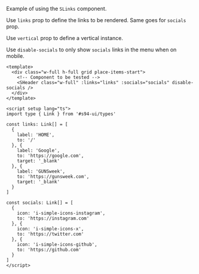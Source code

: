 Example of using the `SLinks` component.

Use `links` prop to define the links to be rendered. Same goes for `socials` prop.

Use `vertical` prop to define a vertical instance.

Use `disable-socials` to only show `socials` links in the menu when on mobile.

```vue
<template>
  <div class="w-full h-full grid place-items-start">
    <!-- Component to be tested -->
    <SHeader class="w-full" :links="links" :socials="socials" disable-socials />
  </div>
</template>

<script setup lang="ts">
import type { Link } from '#s94-ui/types'

const links: Link[] = [
  {
    label: 'HOME',
    to: '/'
  }, {
    label: 'Google',
    to: 'https://google.com',
    target: '_blank'
  }, {
    label: 'GUNSweek',
    to: 'https://gunsweek.com',
    target: '_blank'
  }
]

const socials: Link[] = [
  {
    icon: 'i-simple-icons-instagram',
    to: 'https://instagram.com'
  }, {
    icon: 'i-simple-icons-x',
    to: 'https://twitter.com'
  }, {
    icon: 'i-simple-icons-github',
    to: 'https://github.com'
  }
]
</script>
```